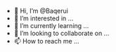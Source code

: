- 👋 Hi, I’m @Baqerui
- 👀 I’m interested in ...
- 🌱 I’m currently learning ...
- 💞️ I’m looking to collaborate on ...
- 📫 How to reach me ...

<!---
Baqerui/Baqerui is a ✨ special ✨ repository because its `README.md` (this file) appears on your GitHub profile.
You can click the Preview link to take a look at your changes.
--->
